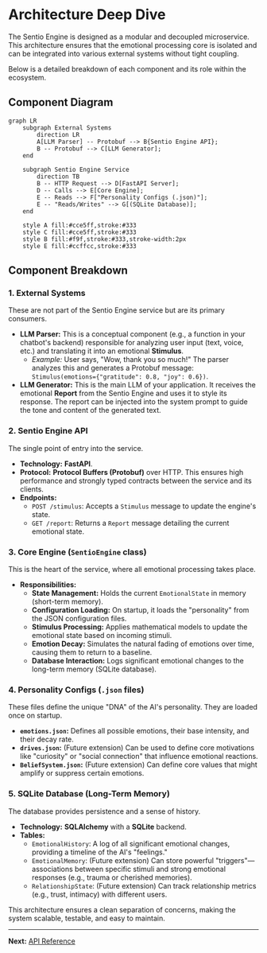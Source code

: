 # Architecture Deep Dive

The Sentio Engine is designed as a modular and decoupled microservice. This architecture ensures that the emotional processing core is isolated and can be integrated into various external systems without tight coupling.

Below is a detailed breakdown of each component and its role within the ecosystem.

## Component Diagram

```mermaid
graph LR
    subgraph External Systems
        direction LR
        A[LLM Parser] -- Protobuf --> B{Sentio Engine API};
        B -- Protobuf --> C[LLM Generator];
    end

    subgraph Sentio Engine Service
        direction TB
        B -- HTTP Request --> D[FastAPI Server];
        D -- Calls --> E[Core Engine];
        E -- Reads --> F["Personality Configs (.json)"];
        E -- "Reads/Writes" --> G[(SQLite Database)];
    end

    style A fill:#cce5ff,stroke:#333
    style C fill:#cce5ff,stroke:#333
    style B fill:#f9f,stroke:#333,stroke-width:2px
    style E fill:#ccffcc,stroke:#333
```

## Component Breakdown

### 1. External Systems

These are not part of the Sentio Engine service but are its primary consumers.

*   **LLM Parser:** This is a conceptual component (e.g., a function in your chatbot's backend) responsible for analyzing user input (text, voice, etc.) and translating it into an emotional **Stimulus**.
    *   *Example:* User says, "Wow, thank you so much!" The parser analyzes this and generates a Protobuf message: `Stimulus(emotions={"gratitude": 0.8, "joy": 0.6})`.
*   **LLM Generator:** This is the main LLM of your application. It receives the emotional **Report** from the Sentio Engine and uses it to style its response. The report can be injected into the system prompt to guide the tone and content of the generated text.

### 2. Sentio Engine API

The single point of entry into the service.

*   **Technology:** **FastAPI**.
*   **Protocol:** **Protocol Buffers (Protobuf)** over HTTP. This ensures high performance and strongly typed contracts between the service and its clients.
*   **Endpoints:**
    *   `POST /stimulus`: Accepts a `Stimulus` message to update the engine's state.
    *   `GET /report`: Returns a `Report` message detailing the current emotional state.

### 3. Core Engine (`SentioEngine` class)

This is the heart of the service, where all emotional processing takes place.

*   **Responsibilities:**
    *   **State Management:** Holds the current `EmotionalState` in memory (short-term memory).
    *   **Configuration Loading:** On startup, it loads the "personality" from the JSON configuration files.
    *   **Stimulus Processing:** Applies mathematical models to update the emotional state based on incoming stimuli.
    *   **Emotion Decay:** Simulates the natural fading of emotions over time, causing them to return to a baseline.
    *   **Database Interaction:** Logs significant emotional changes to the long-term memory (SQLite database).

### 4. Personality Configs (`.json` files)

These files define the unique "DNA" of the AI's personality. They are loaded once on startup.

*   **`emotions.json`:** Defines all possible emotions, their base intensity, and their decay rate.
*   **`drives.json`:** (Future extension) Can be used to define core motivations like "curiosity" or "social connection" that influence emotional reactions.
*   **`BeliefSystem.json`:** (Future extension) Can define core values that might amplify or suppress certain emotions.

### 5. SQLite Database (Long-Term Memory)

The database provides persistence and a sense of history.

*   **Technology:** **SQLAlchemy** with a **SQLite** backend.
*   **Tables:**
    *   `EmotionalHistory`: A log of all significant emotional changes, providing a timeline of the AI's "feelings."
    *   `EmotionalMemory`: (Future extension) Can store powerful "triggers"—associations between specific stimuli and strong emotional responses (e.g., trauma or cherished memories).
    *   `RelationshipState`: (Future extension) Can track relationship metrics (e.g., trust, intimacy) with different users.

This architecture ensures a clean separation of concerns, making the system scalable, testable, and easy to maintain.

---

**Next:** [API Reference](./03_api_reference.md)
